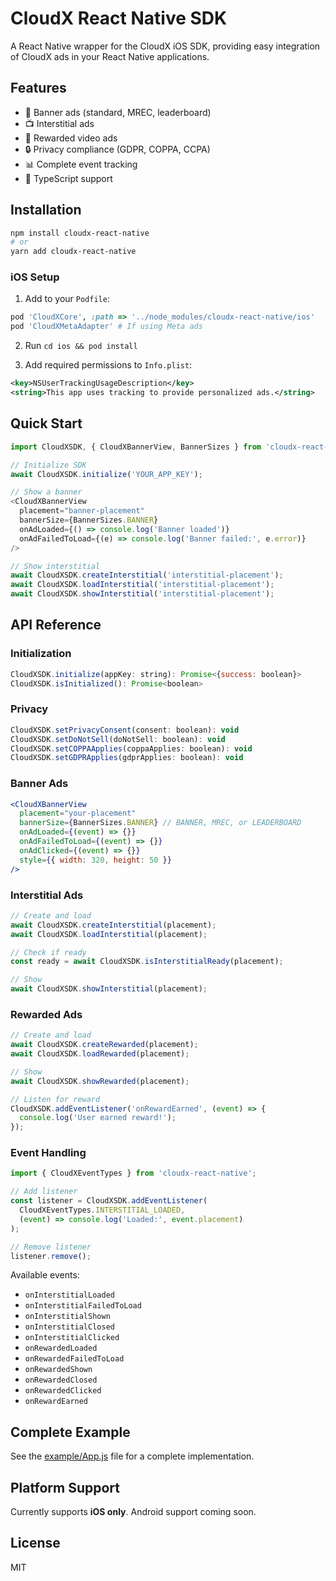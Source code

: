 # CloudX React Native SDK

A React Native wrapper for the CloudX iOS SDK, providing easy integration of CloudX ads in your React Native applications.

## Features

- 🎯 Banner ads (standard, MREC, leaderboard)
- 📺 Interstitial ads
- 🎁 Rewarded video ads
- 🔒 Privacy compliance (GDPR, COPPA, CCPA)
- 📊 Complete event tracking
- 💪 TypeScript support

## Installation

```bash
npm install cloudx-react-native
# or
yarn add cloudx-react-native
```

### iOS Setup

1. Add to your `Podfile`:

```ruby
pod 'CloudXCore', :path => '../node_modules/cloudx-react-native/ios'
pod 'CloudXMetaAdapter' # If using Meta ads
```

2. Run `cd ios && pod install`

3. Add required permissions to `Info.plist`:

```xml
<key>NSUserTrackingUsageDescription</key>
<string>This app uses tracking to provide personalized ads.</string>
```

## Quick Start

```javascript
import CloudXSDK, { CloudXBannerView, BannerSizes } from 'cloudx-react-native';

// Initialize SDK
await CloudXSDK.initialize('YOUR_APP_KEY');

// Show a banner
<CloudXBannerView
  placement="banner-placement"
  bannerSize={BannerSizes.BANNER}
  onAdLoaded={() => console.log('Banner loaded')}
  onAdFailedToLoad={(e) => console.log('Banner failed:', e.error)}
/>

// Show interstitial
await CloudXSDK.createInterstitial('interstitial-placement');
await CloudXSDK.loadInterstitial('interstitial-placement');
await CloudXSDK.showInterstitial('interstitial-placement');
```

## API Reference

### Initialization

```javascript
CloudXSDK.initialize(appKey: string): Promise<{success: boolean}>
CloudXSDK.isInitialized(): Promise<boolean>
```

### Privacy

```javascript
CloudXSDK.setPrivacyConsent(consent: boolean): void
CloudXSDK.setDoNotSell(doNotSell: boolean): void
CloudXSDK.setCOPPAApplies(coppaApplies: boolean): void
CloudXSDK.setGDPRApplies(gdprApplies: boolean): void
```

### Banner Ads

```jsx
<CloudXBannerView
  placement="your-placement"
  bannerSize={BannerSizes.BANNER} // BANNER, MREC, or LEADERBOARD
  onAdLoaded={(event) => {}}
  onAdFailedToLoad={(event) => {}}
  onAdClicked={(event) => {}}
  style={{ width: 320, height: 50 }}
/>
```

### Interstitial Ads

```javascript
// Create and load
await CloudXSDK.createInterstitial(placement);
await CloudXSDK.loadInterstitial(placement);

// Check if ready
const ready = await CloudXSDK.isInterstitialReady(placement);

// Show
await CloudXSDK.showInterstitial(placement);
```

### Rewarded Ads

```javascript
// Create and load
await CloudXSDK.createRewarded(placement);
await CloudXSDK.loadRewarded(placement);

// Show
await CloudXSDK.showRewarded(placement);

// Listen for reward
CloudXSDK.addEventListener('onRewardEarned', (event) => {
  console.log('User earned reward!');
});
```

### Event Handling

```javascript
import { CloudXEventTypes } from 'cloudx-react-native';

// Add listener
const listener = CloudXSDK.addEventListener(
  CloudXEventTypes.INTERSTITIAL_LOADED,
  (event) => console.log('Loaded:', event.placement)
);

// Remove listener
listener.remove();
```

Available events:
- `onInterstitialLoaded`
- `onInterstitialFailedToLoad`
- `onInterstitialShown`
- `onInterstitialClosed`
- `onInterstitialClicked`
- `onRewardedLoaded`
- `onRewardedFailedToLoad`
- `onRewardedShown`
- `onRewardedClosed`
- `onRewardedClicked`
- `onRewardEarned`

## Complete Example

See the [example/App.js](example/App.js) file for a complete implementation.

## Platform Support

Currently supports **iOS only**. Android support coming soon.

## License

MIT